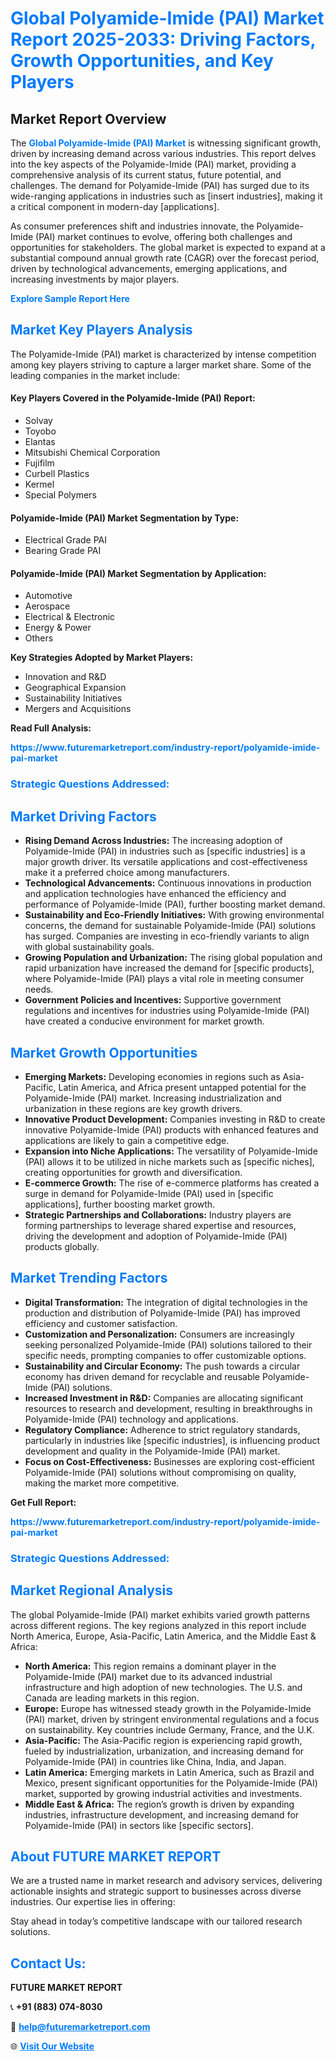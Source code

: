 <h1 style="color: #007BFF;">Global Polyamide-Imide (PAI) Market Report 2025-2033: Driving Factors, Growth Opportunities, and Key Players</h1>

<section id="overview">
<h2>Market Report Overview</h2>
<p>The <a href="https://www.futuremarketreport.com/industry-report/polyamide-imide-pai-market" style="color: #007BFF; text-decoration: none;"><strong>Global Polyamide-Imide (PAI) Market</strong></a> is witnessing significant growth, driven by increasing demand across various industries. This report delves into the key aspects of the Polyamide-Imide (PAI) market, providing a comprehensive analysis of its current status, future potential, and challenges. The demand for Polyamide-Imide (PAI) has surged due to its wide-ranging applications in industries such as [insert industries], making it a critical component in modern-day [applications].</p>
<p>As consumer preferences shift and industries innovate, the Polyamide-Imide (PAI) market continues to evolve, offering both challenges and opportunities for stakeholders. The global market is expected to expand at a substantial compound annual growth rate (CAGR) over the forecast period, driven by technological advancements, emerging applications, and increasing investments by major players.</p>
</section>

<section id="overview">
<p><a href="https://www.futuremarketreport.com/request-sample/reportId=62005" style="color: #007BFF; text-decoration: none;"><strong>Explore Sample Report Here</strong></a></p>
</section>

<section id="key-players">
<h2 style="color: #007BFF;">Market Key Players Analysis</h2>
<p>The Polyamide-Imide (PAI) market is characterized by intense competition among key players striving to capture a larger market share. Some of the leading companies in the market include:</p>
<h4>Key Players Covered in the Polyamide-Imide (PAI) Report:</h4>
<ul><li>Solvay</li><li>Toyobo</li><li>Elantas</li><li>Mitsubishi Chemical Corporation</li><li>Fujifilm</li><li>Curbell Plastics</li><li>Kermel</li><li>Special Polymers</li></ul>
<h4>Polyamide-Imide (PAI) Market Segmentation by Type:</h4>
<ul><li>Electrical Grade PAI</li><li>Bearing Grade PAI</li></ul>

<h4>Polyamide-Imide (PAI) Market Segmentation by Application:</h4>
<ul><li>Automotive</li><li>Aerospace</li><li>Electrical &amp; Electronic</li><li>Energy &amp; Power</li><li>Others</li></ul>
<p><strong>Key Strategies Adopted by Market Players:</strong></p>
<ul>
<li>Innovation and R&D</li>
<li>Geographical Expansion</li>
<li>Sustainability Initiatives</li>
<li>Mergers and Acquisitions</li>
</ul>
</section>

<section>
<p><strong>Read Full Analysis: </strong></p><a href="https://www.futuremarketreport.com/industry-report/polyamide-imide-pai-market" style="color: #007BFF; text-decoration: none;"><strong>https://www.futuremarketreport.com/industry-report/polyamide-imide-pai-market</strong></a>
<h3 style="color: #007BFF;">Strategic Questions Addressed:</h3>
</section>

<section id="driving-factors">
<h2 style="color: #007BFF;">Market Driving Factors</h2>
<ul>
<li><strong>Rising Demand Across Industries:</strong> The increasing adoption of Polyamide-Imide (PAI) in industries such as [specific industries] is a major growth driver. Its versatile applications and cost-effectiveness make it a preferred choice among manufacturers.</li>
<li><strong>Technological Advancements:</strong> Continuous innovations in production and application technologies have enhanced the efficiency and performance of Polyamide-Imide (PAI), further boosting market demand.</li>
<li><strong>Sustainability and Eco-Friendly Initiatives:</strong> With growing environmental concerns, the demand for sustainable Polyamide-Imide (PAI) solutions has surged. Companies are investing in eco-friendly variants to align with global sustainability goals.</li>
<li><strong>Growing Population and Urbanization:</strong> The rising global population and rapid urbanization have increased the demand for [specific products], where Polyamide-Imide (PAI) plays a vital role in meeting consumer needs.</li>
<li><strong>Government Policies and Incentives:</strong> Supportive government regulations and incentives for industries using Polyamide-Imide (PAI) have created a conducive environment for market growth.</li>
</ul>
</section>

<section id="growth-opportunities">
<h2 style="color: #007BFF;">Market Growth Opportunities</h2>
<ul>
<li><strong>Emerging Markets:</strong> Developing economies in regions such as Asia-Pacific, Latin America, and Africa present untapped potential for the Polyamide-Imide (PAI) market. Increasing industrialization and urbanization in these regions are key growth drivers.</li>
<li><strong>Innovative Product Development:</strong> Companies investing in R&D to create innovative Polyamide-Imide (PAI) products with enhanced features and applications are likely to gain a competitive edge.</li>
<li><strong>Expansion into Niche Applications:</strong> The versatility of Polyamide-Imide (PAI) allows it to be utilized in niche markets such as [specific niches], creating opportunities for growth and diversification.</li>
<li><strong>E-commerce Growth:</strong> The rise of e-commerce platforms has created a surge in demand for Polyamide-Imide (PAI) used in [specific applications], further boosting market growth.</li>
<li><strong>Strategic Partnerships and Collaborations:</strong> Industry players are forming partnerships to leverage shared expertise and resources, driving the development and adoption of Polyamide-Imide (PAI) products globally.</li>
</ul>
</section>

<section id="trending-factors">
<h2 style="color: #007BFF;">Market Trending Factors</h2>
<ul>
<li><strong>Digital Transformation:</strong> The integration of digital technologies in the production and distribution of Polyamide-Imide (PAI) has improved efficiency and customer satisfaction.</li>
<li><strong>Customization and Personalization:</strong> Consumers are increasingly seeking personalized Polyamide-Imide (PAI) solutions tailored to their specific needs, prompting companies to offer customizable options.</li>
<li><strong>Sustainability and Circular Economy:</strong> The push towards a circular economy has driven demand for recyclable and reusable Polyamide-Imide (PAI) solutions.</li>
<li><strong>Increased Investment in R&D:</strong> Companies are allocating significant resources to research and development, resulting in breakthroughs in Polyamide-Imide (PAI) technology and applications.</li>
<li><strong>Regulatory Compliance:</strong> Adherence to strict regulatory standards, particularly in industries like [specific industries], is influencing product development and quality in the Polyamide-Imide (PAI) market.</li>
<li><strong>Focus on Cost-Effectiveness:</strong> Businesses are exploring cost-efficient Polyamide-Imide (PAI) solutions without compromising on quality, making the market more competitive.</li>
</ul>
</section>

<section>
<p><strong>Get Full Report: </strong></p><a href="https://www.futuremarketreport.com/industry-report/polyamide-imide-pai-market" style="color: #007BFF; text-decoration: none;"><strong>https://www.futuremarketreport.com/industry-report/polyamide-imide-pai-market</strong></a>
<h3 style="color: #007BFF;">Strategic Questions Addressed:</h3>
</section>


<section id="regional-analysis">
<h2 style="color: #007BFF;">Market Regional Analysis</h2>
<p>The global Polyamide-Imide (PAI) market exhibits varied growth patterns across different regions. The key regions analyzed in this report include North America, Europe, Asia-Pacific, Latin America, and the Middle East & Africa:</p>
<ul>
<li><strong>North America:</strong> This region remains a dominant player in the Polyamide-Imide (PAI) market due to its advanced industrial infrastructure and high adoption of new technologies. The U.S. and Canada are leading markets in this region.</li>
<li><strong>Europe:</strong> Europe has witnessed steady growth in the Polyamide-Imide (PAI) market, driven by stringent environmental regulations and a focus on sustainability. Key countries include Germany, France, and the U.K.</li>
<li><strong>Asia-Pacific:</strong> The Asia-Pacific region is experiencing rapid growth, fueled by industrialization, urbanization, and increasing demand for Polyamide-Imide (PAI) in countries like China, India, and Japan.</li>
<li><strong>Latin America:</strong> Emerging markets in Latin America, such as Brazil and Mexico, present significant opportunities for the Polyamide-Imide (PAI) market, supported by growing industrial activities and investments.</li>
<li><strong>Middle East & Africa:</strong> The region’s growth is driven by expanding industries, infrastructure development, and increasing demand for Polyamide-Imide (PAI) in sectors like [specific sectors].</li>
</ul>
</section>

<footer>
<h2 style="color: #007BFF;">About FUTURE MARKET REPORT</h2>
<p>We are a trusted name in market research and advisory services, delivering actionable insights and strategic support to businesses across diverse industries. Our expertise lies in offering:</p>

<p>Stay ahead in today’s competitive landscape with our tailored research solutions.</p>

<h2 style="color: #007BFF;">Contact Us:</h2>
<p><strong>FUTURE MARKET REPORT</strong></p>
<p>📞 <strong>+91 (883) 074-8030</strong></p>
<p>📧 <strong><a href="mailto:help@futuremarketreport.com" style="color: #007BFF;">help@futuremarketreport.com</a></strong></p>
<p>🌐 <strong><a href="https://www.futuremarketreport.com/" style="color: #007BFF;">Visit Our Website</a></strong></p>
</footer>